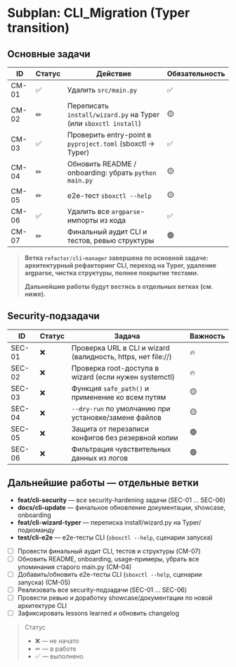# Subplan: CLI_Migration (Typer transition)

## Основные задачи

| ID    | Статус | Действие                                                        | Обязательность |
|-------|--------|-----------------------------------------------------------------|----------------|
| CM-01 | ✅     | Удалить `src/main.py`                                           | ✅             |
| CM-02 | ✏     | Переписать `install/wizard.py` на Typer (или `sboxctl install`) | 🟡             |
| CM-03 | ✅     | Проверить entry-point в `pyproject.toml` (sboxctl → Typer)       | ✅             |
| CM-04 | ✏     | Обновить README / onboarding: убрать `python main.py`            | 🟡             |
| CM-05 | ✏     | e2e-тест `sboxctl --help`                                       | 🟡             |
| CM-06 | ✅     | Удалить все `argparse`-импорты из кода                          | ✅             |
| CM-07 | ✏     | Финальный аудит CLI и тестов, ревью структуры                   | 🟢             |

> **Ветка `refactor/cli-manager` завершена по основной задаче: архитектурный рефакторинг CLI, переход на Typer, удаление argparse, чистка структуры, полное покрытие тестами.**
> 
> **Дальнейшие работы будут вестись в отдельных ветках (см. ниже).**

## Security-подзадачи

| ID     | Статус | Задача                                                        | Важность |
|--------|--------|---------------------------------------------------------------|----------|
| SEC-01 | ❌     | Проверка URL в CLI и wizard (валидность, https, нет file://)  | 🔥       |
| SEC-02 | ❌     | Проверка root-доступа в wizard (если нужен systemctl)         | 🔥       |
| SEC-03 | ❌     | Функция `safe_path()` и применение ко всем путям              | 🟡       |
| SEC-04 | ❌     | `--dry-run` по умолчанию при установке/замене файлов          | 🟡       |
| SEC-05 | ❌     | Защита от перезаписи конфигов без резервной копии             | 🟢       |
| SEC-06 | ❌     | Фильтрация чувствительных данных из логов                     | 🟢       |

## Дальнейшие работы — отдельные ветки

- **feat/cli-security** — все security-hardening задачи (SEC-01 ... SEC-06)
- **docs/cli-update** — финальное обновление документации, showcase, onboarding
- **feat/cli-wizard-typer** — переписка install/wizard.py на Typer/подкоманду
- **test/cli-e2e** — e2e-тесты CLI (`sboxctl --help`, сценарии запуска)

- [ ] Провести финальный аудит CLI, тестов и структуры (CM-07)
- [ ] Обновить README, onboarding, usage-примеры, убрать все упоминания старого main.py (CM-04)
- [ ] Добавить/обновить e2e-тесты CLI (`sboxctl --help`, сценарии запуска) (CM-05)
- [ ] Реализовать все security-подзадачи (SEC-01 ... SEC-06)
- [ ] Провести ревью и доработку showcase/документации по новой архитектуре CLI
- [ ] Зафиксировать lessons learned и обновить changelog

> Статус
> * ❌ — не начато
> * ✏ — в работе
> * ✅ — выполнено 